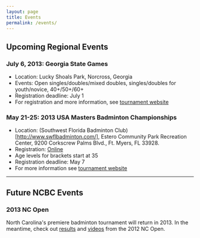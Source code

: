 ```yaml
---
layout: page
title: Events
permalink: /events/
---
```


## Upcoming Regional Events

### July 6, 2013: Georgia State Games
- Location: Lucky Shoals Park, Norcross, Georgia
- Events: Open singles/doubles/mixed doubles, singles/doubles for youth/novice, 40+/50+/60+
- Registration deadline: July 1
- For registration and more information, see [tournament website](http://www.georgiagames.org/badmin.html)

### May 21-25: 2013 USA Masters Badminton Championships
- Location: (Southwest Florida Badminton Club)[http://www.swflbadminton.com/], Estero Community Park Recreation Center, 9200 Corkscrew Palms Blvd., Ft. Myers, FL  33928.
- Registration: [Online](https://www.railstation.org/usabadminton/Tournyreg.aspx?TournyID=2144108446)
- Age levels for brackets start at 35
- Registration deadline: May 7
- For more information see [tournament website](http://www.teamusa.org/USA-Badminton/Features/2013/April/03/2013-USA-Masters-Badminton-Championships-Reminder.aspx)

<hr />

## Future NCBC Events

### 2013 NC Open

North Carolina's premiere badminton tournament will return in 2013. In the meantime, check out [results](http://ncbadminton.org/news/2012/09/nc-open-winners/) and [videos](http://ncbadminton.org/video/) from the 2012 NC Open.